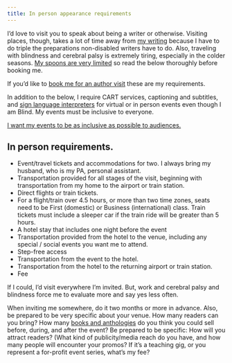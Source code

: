 ```yaml
---
title: In person appearance requirements
---
```


I’d love to visit you to speak about being a writer or otherwise. Visiting places, though, takes a lot of time away from [my writing](/writings) because I have to do triple the preparations non-disabled writers have to do. Also, traveling with blindness and cerebral palsy is extremely tiring, especially in the colder seasons. [My spoons are very limited](https://en.wikipedia.org/wiki/Spoon_theory) so read the below thoroughly before booking me.

If you’d like to [book me for an author visit](/events) these are my requirements.

In addition to the below, I require CART services, captioning and subtitles, and [sign language interpreters](https://www.probonoasl.com/) for virtual or in person events even though I am Blind. My events must be inclusive to everyone.

[I want my events to be as inclusive as possible to audiences.](/posts/tags/events)

## In person requirements.

- Event/travel tickets and accommodations for two. I always bring my husband, who is my PA, personal assistant.
- Transportation provided for all stages of the visit, beginning with transportation from my home to the airport or train station.
- Direct flights or train tickets.
- For a flight/train over 4.5 hours, or more than two time zones, seats need to be First (domestic) or Business (international) class. Train tickets must include a sleeper car if the train ride will be greater than 5 hours.
- A hotel stay that includes one night before the event
- Transportation provided from the hotel to the venue, including any special / social events you want me to attend.
- Step-free access
- Transportation from the event to the hotel.
- Transportation from the hotel to the returning airport or train station.
- Fee

If I could, I’d visit everywhere I’m invited. But, work and cerebral palsy and blindness force me to evaluate more and say yes less often.

When inviting me somewhere, do it two months or more in advance. Also, be prepared to be very specific about your venue. How many readers can you bring? How many [books and anthologies](/books) do you think you could sell before, during, and after the event? Be prepared to be specific: How will you attract readers? (What kind of publicity/media reach do you have, and how many people will encounter your promos? If it’s a teaching gig, or you represent a for-profit event series, what’s my fee?